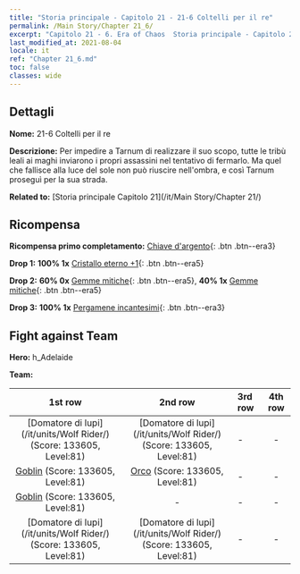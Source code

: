 ```yaml
---
title: "Storia principale - Capitolo 21 - 21-6 Coltelli per il re"
permalink: /Main Story/Chapter 21_6/
excerpt: "Capitolo 21 - 6. Era of Chaos  Storia principale - Capitolo 21_6. 21-6 Coltelli per il re"
last_modified_at: 2021-08-04
locale: it
ref: "Chapter 21_6.md"
toc: false
classes: wide
---
```


## Dettagli

 **Nome:** 21-6 Coltelli per il re

 **Descrizione:** Per impedire a Tarnum di realizzare il suo scopo, tutte le tribù leali ai maghi inviarono i propri assassini nel tentativo di fermarlo. Ma quel che fallisce alla luce del sole non può riuscire nell'ombra, e così Tarnum proseguì per la sua strada.

 **Related to:** [Storia principale Capitolo 21](/it/Main Story/Chapter 21/)

## Ricompensa

 **Ricompensa primo completamento:** [Chiave d'argento](/ItemsIT/con_693/){: .btn .btn--era3}

 **Drop 1:** **100% 1x** [Cristallo eterno +1](/ItemsIT/mat_73/){: .btn .btn--era5}

 **Drop 2:** **60% 0x** [Gemme mitiche](/ItemsIT/mat_65/){: .btn .btn--era5}, **40% 1x** [Gemme mitiche](/ItemsIT/mat_65/){: .btn .btn--era5}

 **Drop 3:** **100% 1x** [Pergamene incantesimi](/ItemsIT/con_694/){: .btn .btn--era3}


## Fight against Team
 **Hero:** h_Adelaide

 **Team:**


  | 1st row | 2nd row | 3rd row | 4th row |
  |:----:|:----:|:----|:----:|
  | [Domatore di lupi](/it/units/Wolf Rider/) (Score: 133605, Level:81)  | [Domatore di lupi](/it/units/Wolf Rider/) (Score: 133605, Level:81)  | - | - |
  | [Goblin](/it/units/Goblin/) (Score: 133605, Level:81)  | [Orco](/it/units/Orc/) (Score: 133605, Level:81)  | - | - |
  | [Goblin](/it/units/Goblin/) (Score: 133605, Level:81)  | - | - | - |
  | [Domatore di lupi](/it/units/Wolf Rider/) (Score: 133605, Level:81)  | [Domatore di lupi](/it/units/Wolf Rider/) (Score: 133605, Level:81)  | - | - |


